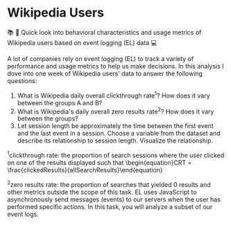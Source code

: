 # Wikipedia Users

📚 👀 Quick look into behavioral characteristics and usage metrics of Wikipedia users based on event logging (EL) data 💻


A lot of companies rely on event logging (EL) to track a variety of performance and usage metrics to help us make decisions. In this analysis I dove into one week of Wikipedia users' data to answer the following questions:

1. What is Wikipedia daily overall clickthrough rate<sup>1</sup>? How does it vary between the groups A and B?
2. What is Wikipedia's daily overall zero results rate<sup>2</sup>? How does it vary between the groups?
3. Let session length be approximately the time between the first event and the last event in a session. Choose a variable from the dataset and describe its relationship to session length. Visualize the relationship.

<sup>1</sup>clickthrough rate: the proportion of search sessions where the user clicked on one of the results displayed such that \begin{equation}CRT = \frac{clickedResults}{allSearchResults}\end{equation}

<sup>2</sup>zero results rate: the proportion of searches that yielded 0 results
and other metrics outside the scope of this task. EL uses JavaScript to asynchronously send messages (events) to our servers when the user has performed specific actions. In this task, you will analyze a subset of our event logs.

